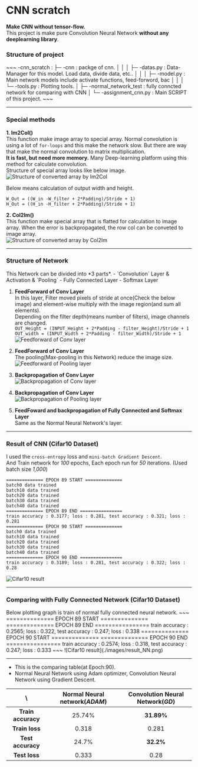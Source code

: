 <h1>CNN scratch</h1>

**Make CNN without tensor-flow.**  
This project is make pure Convolution Neural Network **without any deeplearning library**.  


<h3>Structure of project</h3>
~~~  
-cnn_scratch : 
  ├─ -cnn : packge of cnn.
  │   │
  │   ├─ -datas.py : Data-Manager for this model. Load data, divide data, etc..
  │   │
  │   ├─ -model.py : Main network models include activate functions, feed-forword, bac
  │   │
  │   └─ -tools.py : Plotting tools.
  │
  ├─ -normal_network_test : fully conncted network for comparing with CNN
  │
  └─ -assignment_cnn.py : Main SCRIPT of this project.
~~~
  
---  
<h3>Special methods</h3>

**1. Im2Col()**  
This function make image array to special array. Normal convolution is using a lot of `for-loops` and this make the network slow.
But there are way that make the normal convolution to matrix multiplication.  
**It is fast, but need more memory.** Many Deep-learning platform using this method for calculate convolution.     
Structure of special array looks like below image.  
![Structure of converted array by Im2Col](images/im2col_cnn_hand.png)  
  
Below means calculation of output width and height.
~~~
W_Out = ((W_in -W_filter + 2*Padding)/Stride + 1)
H_Out = ((H_in -H_filter + 2*Padding)/Stride + 1)
~~~  

**2. Col2Im()**  
This function make special array that is flatted for calculation to image array. When the error is backpropagated, the row col can be conveted to image array.  
![Structure of converted array by Col2Im](./images/)  

  
---  
<h3>Structure of Network</h3>
This Network can be divided into *3 parts*.  
- `Convolution` Layer & Activation & `Pooling`
- Fully Connected Layer 
- Softmax Layer

1. **FeedForward of Conv Layer**  
In this layer, Filter moved pixels of stride at once(Check the below image) and element-wise multiply with the image region(and sum all elements).  
Depending on the filter depth(means number of filters), image channels are changed.  
`OUT_Height = (INPUT_Height + 2*Padding - filter_Height)/Stride + 1`  
`OUT_width = (INPUT_Width + 2*Padding - filter_Width)/Stride + 1`  
![Feedforward of Conv layer](images/im2col_hand.png)    

2. **FeedForward of Conv Layer**   
The pooling(Max-pooling in this Network) reduce the image size.  
![Feedforward of Pooling layer](./images/)  

3. **Backpropagation of Conv Layer**   
![Backpropagation of Conv layer](./images/)    

4. **Backpropagation of Conv Layer**   
![Backpropagation of Pooling layer](./images/)  

5. **FeedFoward and backpropagation of Fully Connected and Softmax Layer**  
Same as the Normal Neural Network's layer.  

  
---
<h3>Result of CNN  
(Cifar10 Dataset)</h3>  

I used the `cross-entropy` loss and `mini-batch Gradient Descent`.  
And Train network for *100* epochs, Each epoch run for *50* iterations. (Used batch size *1,000*)
~~~
============== EPOCH 89 START ==============
batch0 data trained
batch10 data trained
batch20 data trained
batch30 data trained
batch40 data trained
============== EPOCH 89 END ================
train accuracy : 0.3177; loss : 0.281, test accuracy : 0.321; loss : 0.281
============== EPOCH 90 START ==============
batch0 data trained
batch10 data trained
batch20 data trained
batch30 data trained
batch40 data trained
============== EPOCH 90 END ================
train accuracy : 0.3189; loss : 0.281, test accuracy : 0.322; loss : 0.28
~~~
![Cifar10 result](./images/result_epoch.png)  
 
 
 ---
 <h3>Comparing with Fully Connected Network  
 (Cifar10 Dataset)</h3>  
 Below plotting graph is train of normal fully connected neural network.
 ~~~
 ============== EPOCH 89 START ==============
============== EPOCH 89 END ================
train accuracy : 0.2565; loss : 0.322, test accuracy : 0.247; loss : 0.338
============== EPOCH 90 START ==============
============== EPOCH 90 END ================
train accuracy : 0.2574; loss : 0.318, test accuracy : 0.247; loss : 0.333
 ~~~
 ![Cifar10 result](./images/result_NN.png)  
  
---
- This is the comparing table(at Epoch:90).  
- Normal Neural Network using Adam optimizer, Convolution Neural Network using Gradient Descent.

|           \             | Normal Neural network(*ADAM*) | Convolution Neural Network(*GD*)|
|:-----------------------:|:---------------------:|:-------------------------:|
|   **Train accuracy**    |        25.74%         |         **31.89%**        |        
|     **Train loss**      |          0.318        |              0.281        |      
|   **Test accuracy**     |           24.7%       |          **32.2%**        |        
|      **Test loss**      |         0.333         |               0.28        |  
 